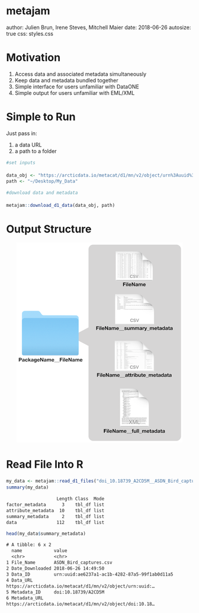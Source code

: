 metajam
========================================================
author: Julien Brun, Irene Steves, Mitchell Maier
date: 2018-06-26
autosize: true
css: styles.css

Motivation
========================================================

1. Access data and associated metadata simultaneously
2. Keep data and metadata bundled together
3. Simple interface for users unfamiliar with DataONE
4. Simple output for users unfamiliar with EML/XML

Simple to Run
========================================================

Just pass in:
 1. a data URL 
 2. a path to a folder



```r
#set inputs

data_obj <- "https://arcticdata.io/metacat/d1/mn/v2/object/urn%3Auuid%3Aae6237a1-ac1b-4282-87a5-99f1ab0d11a5"
path <- "~/Desktop/My_Data"
```


```r
#download data and metadata

metajam::download_d1_data(data_obj, path)
```

Output Structure
========================================================

<center>
<img src="File_Structure.png" style="background-color:transparent; border:0px; box-shadow:none;"></img>
</center>

Read File Into R
========================================================


```r
my_data <- metajam::read_d1_files("doi_10.18739_A2CD5M__ASDN_Bird_captures")
summary(my_data)
```

```
                   Length Class  Mode
factor_metadata      3    tbl_df list
attribute_metadata  10    tbl_df list
summary_metadata     2    tbl_df list
data               112    tbl_df list
```


```r
head(my_data$summary_metadata)
```

```
# A tibble: 6 x 2
  name            value                                                   
  <chr>           <chr>                                                   
1 File_Name       ASDN_Bird_captures.csv                                  
2 Date_Downloaded 2018-06-26 14:49:50                                     
3 Data_ID         urn:uuid:ae6237a1-ac1b-4282-87a5-99f1ab0d11a5           
4 Data_URL        https://arcticdata.io/metacat/d1/mn/v2/object/urn:uuid:…
5 Metadata_ID     doi:10.18739/A2CD5M                                     
6 Metadata_URL    https://arcticdata.io/metacat/d1/mn/v2/object/doi:10.18…
```
